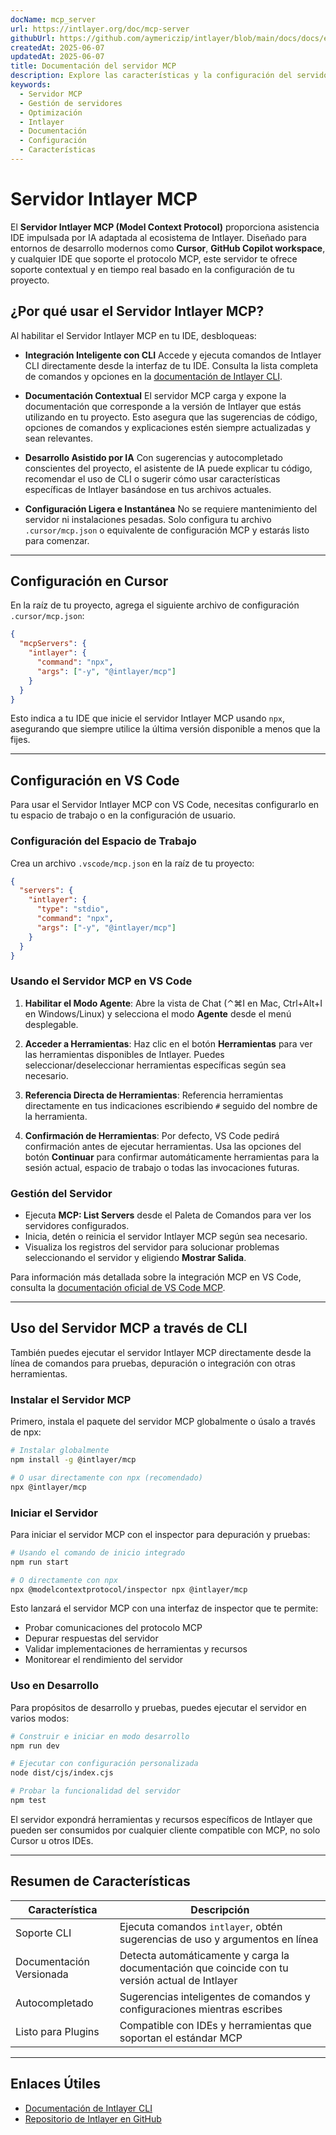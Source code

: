 ```yaml
---
docName: mcp_server
url: https://intlayer.org/doc/mcp-server
githubUrl: https://github.com/aymericzip/intlayer/blob/main/docs/docs/en/mcp_server.md
createdAt: 2025-06-07
updatedAt: 2025-06-07
title: Documentación del servidor MCP
description: Explore las características y la configuración del servidor MCP para optimizar la gestión y las operaciones de su servidor.
keywords:
  - Servidor MCP
  - Gestión de servidores
  - Optimización
  - Intlayer
  - Documentación
  - Configuración
  - Características
---
```


# Servidor Intlayer MCP

El **Servidor Intlayer MCP (Model Context Protocol)** proporciona asistencia IDE impulsada por IA adaptada al ecosistema de Intlayer. Diseñado para entornos de desarrollo modernos como **Cursor**, **GitHub Copilot workspace**, y cualquier IDE que soporte el protocolo MCP, este servidor te ofrece soporte contextual y en tiempo real basado en la configuración de tu proyecto.

## ¿Por qué usar el Servidor Intlayer MCP?

Al habilitar el Servidor Intlayer MCP en tu IDE, desbloqueas:

- **Integración Inteligente con CLI**
  Accede y ejecuta comandos de Intlayer CLI directamente desde la interfaz de tu IDE. Consulta la lista completa de comandos y opciones en la [documentación de Intlayer CLI](https://github.com/aymericzip/intlayer/blob/main/docs/docs/es/intlayer_cli.md).

- **Documentación Contextual**
  El servidor MCP carga y expone la documentación que corresponde a la versión de Intlayer que estás utilizando en tu proyecto. Esto asegura que las sugerencias de código, opciones de comandos y explicaciones estén siempre actualizadas y sean relevantes.

- **Desarrollo Asistido por IA**
  Con sugerencias y autocompletado conscientes del proyecto, el asistente de IA puede explicar tu código, recomendar el uso de CLI o sugerir cómo usar características específicas de Intlayer basándose en tus archivos actuales.

- **Configuración Ligera e Instantánea**
  No se requiere mantenimiento del servidor ni instalaciones pesadas. Solo configura tu archivo `.cursor/mcp.json` o equivalente de configuración MCP y estarás listo para comenzar.

---

## Configuración en Cursor

En la raíz de tu proyecto, agrega el siguiente archivo de configuración `.cursor/mcp.json`:

```json
{
  "mcpServers": {
    "intlayer": {
      "command": "npx",
      "args": ["-y", "@intlayer/mcp"]
    }
  }
}
```

Esto indica a tu IDE que inicie el servidor Intlayer MCP usando `npx`, asegurando que siempre utilice la última versión disponible a menos que la fijes.

---

## Configuración en VS Code

Para usar el Servidor Intlayer MCP con VS Code, necesitas configurarlo en tu espacio de trabajo o en la configuración de usuario.

### Configuración del Espacio de Trabajo

Crea un archivo `.vscode/mcp.json` en la raíz de tu proyecto:

```json
{
  "servers": {
    "intlayer": {
      "type": "stdio",
      "command": "npx",
      "args": ["-y", "@intlayer/mcp"]
    }
  }
}
```

### Usando el Servidor MCP en VS Code

1. **Habilitar el Modo Agente**: Abre la vista de Chat (⌃⌘I en Mac, Ctrl+Alt+I en Windows/Linux) y selecciona el modo **Agente** desde el menú desplegable.

2. **Acceder a Herramientas**: Haz clic en el botón **Herramientas** para ver las herramientas disponibles de Intlayer. Puedes seleccionar/deseleccionar herramientas específicas según sea necesario.

3. **Referencia Directa de Herramientas**: Referencia herramientas directamente en tus indicaciones escribiendo `#` seguido del nombre de la herramienta.

4. **Confirmación de Herramientas**: Por defecto, VS Code pedirá confirmación antes de ejecutar herramientas. Usa las opciones del botón **Continuar** para confirmar automáticamente herramientas para la sesión actual, espacio de trabajo o todas las invocaciones futuras.

### Gestión del Servidor

- Ejecuta **MCP: List Servers** desde el Paleta de Comandos para ver los servidores configurados.
- Inicia, detén o reinicia el servidor Intlayer MCP según sea necesario.
- Visualiza los registros del servidor para solucionar problemas seleccionando el servidor y eligiendo **Mostrar Salida**.

Para información más detallada sobre la integración MCP en VS Code, consulta la [documentación oficial de VS Code MCP](https://code.visualstudio.com/docs/copilot/chat/mcp-servers).

---

## Uso del Servidor MCP a través de CLI

También puedes ejecutar el servidor Intlayer MCP directamente desde la línea de comandos para pruebas, depuración o integración con otras herramientas.

### Instalar el Servidor MCP

Primero, instala el paquete del servidor MCP globalmente o úsalo a través de npx:

```bash
# Instalar globalmente
npm install -g @intlayer/mcp

# O usar directamente con npx (recomendado)
npx @intlayer/mcp
```

### Iniciar el Servidor

Para iniciar el servidor MCP con el inspector para depuración y pruebas:

```bash
# Usando el comando de inicio integrado
npm run start

# O directamente con npx
npx @modelcontextprotocol/inspector npx @intlayer/mcp
```

Esto lanzará el servidor MCP con una interfaz de inspector que te permite:

- Probar comunicaciones del protocolo MCP
- Depurar respuestas del servidor
- Validar implementaciones de herramientas y recursos
- Monitorear el rendimiento del servidor

### Uso en Desarrollo

Para propósitos de desarrollo y pruebas, puedes ejecutar el servidor en varios modos:

```bash
# Construir e iniciar en modo desarrollo
npm run dev

# Ejecutar con configuración personalizada
node dist/cjs/index.cjs

# Probar la funcionalidad del servidor
npm test
```

El servidor expondrá herramientas y recursos específicos de Intlayer que pueden ser consumidos por cualquier cliente compatible con MCP, no solo Cursor u otros IDEs.

---

## Resumen de Características

| Característica           | Descripción                                                                                     |
| ------------------------ | ----------------------------------------------------------------------------------------------- |
| Soporte CLI              | Ejecuta comandos `intlayer`, obtén sugerencias de uso y argumentos en línea                     |
| Documentación Versionada | Detecta automáticamente y carga la documentación que coincide con tu versión actual de Intlayer |
| Autocompletado           | Sugerencias inteligentes de comandos y configuraciones mientras escribes                        |
| Listo para Plugins       | Compatible con IDEs y herramientas que soportan el estándar MCP                                 |

---

## Enlaces Útiles

- [Documentación de Intlayer CLI](https://github.com/aymericzip/intlayer/blob/main/docs/docs/es/intlayer_cli.md)
- [Repositorio de Intlayer en GitHub](https://github.com/aymericzip/intlayer)
